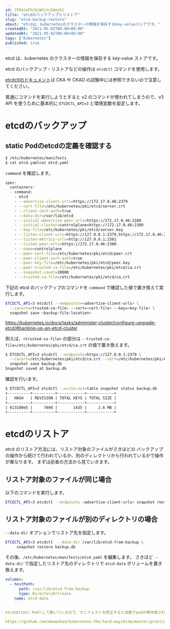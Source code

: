 ```yaml
---
id: 3TO4JeFhCHjWVjtuIAmjK1
title: "etcdのバックアップとリストア"
slug: "etcd-backup-restore"
about: "etcdは、kubernetesのクラスターの情報を保存するkey-valueストアです。"
createdAt: "2021-05-02T00:00+09:00"
updatedAt: "2021-05-02T00:00+09:00"
tags: ["Kubernetes"]
published: true
---
```

etcd は、kubernetes のクラスターの情報を保存する key-value ストアです。

etcd のバックアップ・リストアなどの操作は `etcdctl` コマンドを使用します。

[etcdctlのドキュメント](https://etcd.io/docs/)は CKA や CKAD の試験中には参照できないので注意してください。

普通にコマンドを実行しようとすると v2 のコマンドが使われてしまうので、v3 API を使うために基本的に `ETCDCTL_API=3` と環境変数を設定します。

# etcdのバックアップ

## static Podのetcdの定義を確認する

```sh
$ /etc/kubernetes/manifests
$ cat etcd.yamlcat etcd.yaml
```

`command` を確認します。

```sh
spec:
  containers:
  - command:
    - etcd
    - --advertise-client-urls=https://172.17.0.46:2379
    - --cert-file=/etc/kubernetes/pki/etcd/server.crt
    - --client-cert-auth=true
    - --data-dir=/var/lib/etcd
    - --initial-advertise-peer-urls=https://172.17.0.46:2380
    - --initial-cluster=controlplane=https://172.17.0.46:2380
    - --key-file=/etc/kubernetes/pki/etcd/server.key
    - --listen-client-urls=https://127.0.0.1:2379,https://172.17.0.46:2379
    - --listen-metrics-urls=http://127.0.0.1:2381
    - --listen-peer-urls=https://172.17.0.46:2380
    - --name=controlplane
    - --peer-cert-file=/etc/kubernetes/pki/etcd/peer.crt
    - --peer-client-cert-auth=true
    - --peer-key-file=/etc/kubernetes/pki/etcd/peer.key
    - --peer-trusted-ca-file=/etc/kubernetes/pki/etcd/ca.crt
    - --snapshot-count=10000
    - --trusted-ca-file=/etc/kubernetes/pki/etcd/ca.crt
```

下記の etcd のバックアップのコマンドを `command` で確認した値で置き換えて実行します。

```sh
ETCDCTL_API=3 etcdctl --endpoints=<advertise-client-urls> \
  --cacert=<trusted-ca-file> --cert=<cert-file> --key=<key-file> \
  snapshot save <backup-file-location>
```

https://kubernetes.io/docs/tasks/administer-cluster/configure-upgrade-etcd/#backing-up-an-etcd-cluster

例えば、`<trusted-ca-file>` の部分は `--trusted-ca-file=/etc/kubernetes/pki/etcd/ca.crt` の値で置き換えます。

```sh
$ ETCDCTL_API=3 etcdctl --endpoints=https://127.0.0.1:2379 \
  --cacert=/etc/kubernetes/pki/etcd/ca.crt --cert=/etc/kubernetes/pki/etcd/server.crt --key=/etc/kubernetes/pki/etcd/server.key \
  snapshot save backup.db
Snapshot saved at backup.db
```

確認を行います。

```sh
$ ETCDCTL_API=3 etcdctl --write-out=table snapshot status backup.db
+----------+----------+------------+------------+
|   HASH   | REVISION | TOTAL KEYS | TOTAL SIZE |
+----------+----------+------------+------------+
| 613180e5 |     7698 |       1435 |     2.6 MB |
+----------+----------+------------+------------+
```

# etcdのリストア

etcd のリストア方法には、リストア対象のファイルがさきほどの
バックアップの操作から続けて行われているか、別のディレクトリから行われているかで操作が異なります。
まずは前者の方法から見ていきます。

## リストア対象のファイルが同じ場合

以下のコマンドを実行します。

```sh
ETCDCTL_API=3 etcdctl --endpoints <advertise-client-urls> snapshot restore backup.db
```

## リストア対象のファイルが別のディレクトリの場合

`--data-dir` オプションでリストア先を指定します。

```sh
ETCDCTL_API=3 etcdctl  --data-dir /var/lib/etcd-from-backup \
     snapshot restore backup.db
```

その後、`/etc/kubernetes/manifests/etcd.yaml` を編集します。
さきほど `--data-dir` で指定したリストア先のディレクトリで `etcd-data` ボリュームを置き換えます。

```yaml
volumes:
  - hostPath:
      path: /var/lib/etcd-from-backup
      type: DirectoryOrCreate
    name: etcd-data
    ```

etcdはstatc Podとして動いているので、マニフェストを修正すると自動でpodが再作成されます。

https://github.com/mmumshad/kubernetes-the-hard-way/blob/master/practice-questions-answers/cluster-maintenance/backup-etcd/etcd-backup-and-restore.md#3-restore-etcd-snapshot-to-a-new-folder

